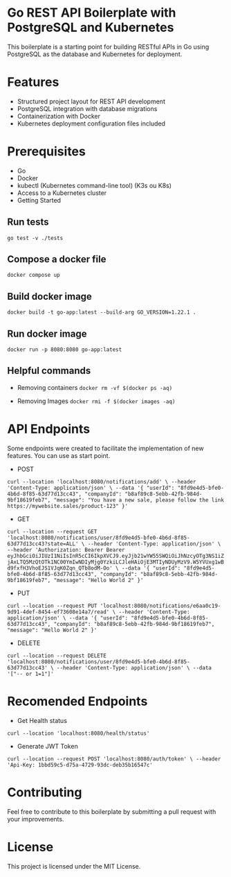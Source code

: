 # Go REST API Boilerplate with PostgreSQL and Kubernetes
This boilerplate is a starting point for building RESTful APIs in Go using PostgreSQL as the database and Kubernetes for deployment.

# Features
- Structured project layout for REST API development
- PostgreSQL integration with database migrations
- Containerization with Docker
- Kubernetes deployment configuration files included

# Prerequisites
- Go
- Docker
- kubectl (Kubernetes command-line tool) (K3s ou K8s)
- Access to a Kubernetes cluster
- Getting Started

## Run tests
`go test -v ./tests`

## Compose a docker file
`docker compose up`

## Build docker image

`docker build -t go-app:latest --build-arg GO_VERSION=1.22.1 .`

## Run docker image
`docker run -p 8080:8080 go-app:latest`

## Helpful commands

- Removing containers
`docker rm -vf $(docker ps -aq)`

- Removing Images
`docker rmi -f $(docker images -aq)`

# API Endpoints

Some endpoints were created to facilitate the implementation of new features. You can use as start point.

- POST

`curl --location 'localhost:8080/notifications/add' \
--header 'Content-Type: application/json' \
--data '{
    "userId": "8fd9e4d5-bfe0-4b6d-8f85-63d77d13cc43",
    "companyId": "b8af89c8-5ebb-42fb-984d-9bf18619feb7",
    "message": "You have a new sale, please follow the link https://mywebsite.sales/product-123"
}'`

- GET

`
curl --location --request GET 'localhost:8080/notifications/user/8fd9e4d5-bfe0-4b6d-8f85-63d77d13cc43?state=ALL' \
--header 'Content-Type: application/json' \
--header 'Authorization: Bearer Bearer eyJhbGciOiJIUzI1NiIsInR5cCI6IkpXVCJ9.eyJjb21wYW55SWQiOiJhNzcyOTg3NS1iZjAxLTQ5MzQtOTk1NC00YmIwNDIyMjg0YzkiLCJleHAiOjE3MTIyNDUyMzV9.W5YVUxg1wBd9fxfH3VhoEJS1VJqK0Zqn_QTb8odM-Oo' \
--data '{
    "userId": "8fd9e4d5-bfe0-4b6d-8f85-63d77d13cc43",
    "companyId": "b8af89c8-5ebb-42fb-984d-9bf18619feb7",
    "message": "Hello World 2"
}'
`
- PUT

`curl --location --request PUT 'localhost:8080/notifications/e6aa0c19-9d91-4def-8454-ef73608e14a7/read' \
--header 'Content-Type: application/json' \
--data '{
    "userId": "8fd9e4d5-bfe0-4b6d-8f85-63d77d13cc43",
    "companyId": "b8af89c8-5ebb-42fb-984d-9bf18619feb7",
    "message": "Hello World 2"
}'`

- DELETE

`curl --location --request DELETE 'localhost:8080/notifications/user/8fd9e4d5-bfe0-4b6d-8f85-63d77d13cc43' \
--header 'Content-Type: application/json' \
--data '["-- or 1=1"]'`

# Recomended Endpoints

- Get Health status

`curl --location 'localhost:8080/health/status'`

- Generate JWT Token

`curl --location --request POST 'localhost:8080/auth/token' \
--header 'Api-Key: 1bbd59c5-d75a-4729-93dc-deb35b16547c'`


# Contributing
Feel free to contribute to this boilerplate by submitting a pull request with your improvements.

# License
This project is licensed under the MIT License.